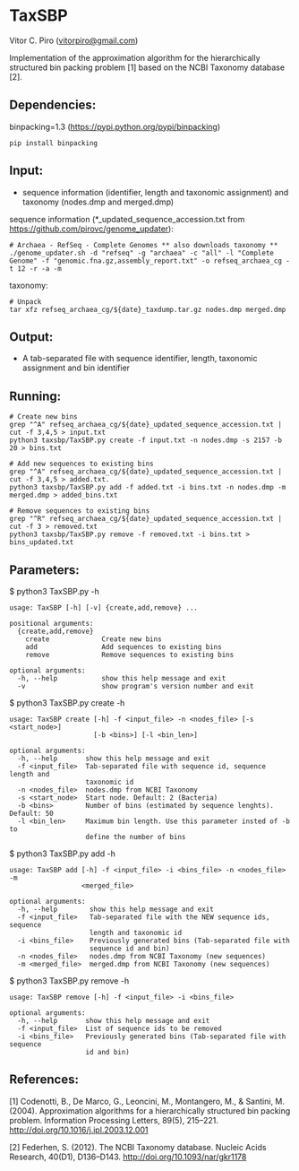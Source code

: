 # TaxSBP

Vitor C. Piro (vitorpiro@gmail.com)


Implementation of the approximation algorithm for the hierarchically structured bin packing problem [1] based on the NCBI Taxonomy database [2].

Dependencies:
-------------
binpacking=1.3 (https://pypi.python.org/pypi/binpacking)
 
	pip install binpacking

Input: 
------
 * sequence information (identifier, length and taxonomic assignment) and taxonomy (nodes.dmp and merged.dmp)

sequence information (*_updated_sequence_accession.txt from https://github.com/pirovc/genome_updater):

    # Archaea - RefSeq - Complete Genomes ** also downloads taxonomy **
	./genome_updater.sh -d "refseq" -g "archaea" -c "all" -l "Complete Genome" -f "genomic.fna.gz,assembly_report.txt" -o refseq_archaea_cg -t 12 -r -a -m
	
taxonomy:
	
	# Unpack  
	tar xfz refseq_archaea_cg/${date}_taxdump.tar.gz nodes.dmp merged.dmp
	
Output:
-------
 * A tab-separated file with sequence identifier, length, taxonomic assignment and bin identifier

Running:
--------

	# Create new bins
	grep "^A" refseq_archaea_cg/${date}_updated_sequence_accession.txt | cut -f 3,4,5 > input.txt
	python3 taxsbp/TaxSBP.py create -f input.txt -n nodes.dmp -s 2157 -b 20 > bins.txt
	
	# Add new sequences to existing bins
	grep "^A" refseq_archaea_cg/${date}_updated_sequence_accession.txt | cut -f 3,4,5 > added.txt.
	python3 taxsbp/TaxSBP.py add -f added.txt -i bins.txt -n nodes.dmp -m merged.dmp > added_bins.txt
	
	# Remove sequences to existing bins
	grep "^R" refseq_archaea_cg/${date}_updated_sequence_accession.txt | cut -f 3 > removed.txt
	python3 taxsbp/TaxSBP.py remove -f removed.txt -i bins.txt > bins_updated.txt
	
Parameters:
-----------

$ python3 TaxSBP.py -h

	usage: TaxSBP [-h] [-v] {create,add,remove} ...

	positional arguments:
	  {create,add,remove}
		create             Create new bins
		add                Add sequences to existing bins
		remove             Remove sequences to existing bins

	optional arguments:
	  -h, --help           show this help message and exit
	  -v                   show program's version number and exit
  
$ python3 TaxSBP.py create -h

	usage: TaxSBP create [-h] -f <input_file> -n <nodes_file> [-s <start_node>]
						 [-b <bins>] [-l <bin_len>]

	optional arguments:
	  -h, --help       show this help message and exit
	  -f <input_file>  Tab-separated file with sequence id, sequence length and
					   taxonomic id
	  -n <nodes_file>  nodes.dmp from NCBI Taxonomy
	  -s <start_node>  Start node. Default: 2 (Bacteria)
	  -b <bins>        Number of bins (estimated by sequence lenghts). Default: 50
	  -l <bin_len>     Maximum bin length. Use this parameter insted of -b to
					   define the number of bins
	  
$ python3 TaxSBP.py add -h

	usage: TaxSBP add [-h] -f <input_file> -i <bins_file> -n <nodes_file> -m
					  <merged_file>

	optional arguments:
	  -h, --help        show this help message and exit
	  -f <input_file>   Tab-separated file with the NEW sequence ids, sequence
						length and taxonomic id
	  -i <bins_file>    Previously generated bins (Tab-separated file with
						sequence id and bin)
	  -n <nodes_file>   nodes.dmp from NCBI Taxonomy (new sequences)
	  -m <merged_file>  merged.dmp from NCBI Taxonomy (new sequences)
 
$ python3 TaxSBP.py remove -h

	usage: TaxSBP remove [-h] -f <input_file> -i <bins_file>

	optional arguments:
	  -h, --help       show this help message and exit
	  -f <input_file>  List of sequence ids to be removed
	  -i <bins_file>   Previously generated bins (Tab-separated file with sequence
					   id and bin)
					   
References:
-----------

[1] Codenotti, B., De Marco, G., Leoncini, M., Montangero, M., & Santini, M. (2004). Approximation algorithms for a hierarchically structured bin packing problem. Information Processing Letters, 89(5), 215–221. http://doi.org/10.1016/j.ipl.2003.12.001

[2] Federhen, S. (2012). The NCBI Taxonomy database. Nucleic Acids Research, 40(D1), D136–D143. http://doi.org/10.1093/nar/gkr1178

